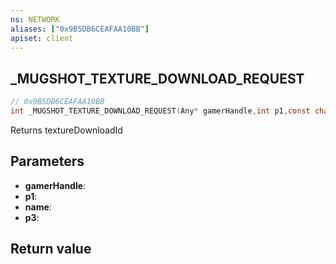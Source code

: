 ```yaml
---
ns: NETWORK
aliases: ["0x9B5DB6CEAFAA10BB"]
apiset: client
---
```

## _MUGSHOT_TEXTURE_DOWNLOAD_REQUEST

```c
// 0x9B5DB6CEAFAA10BB
int _MUGSHOT_TEXTURE_DOWNLOAD_REQUEST(Any* gamerHandle,int p1,const char* name,BOOL p3);
```

Returns textureDownloadId

## Parameters
* **gamerHandle**:
* **p1**:
* **name**:
* **p3**:

## Return value